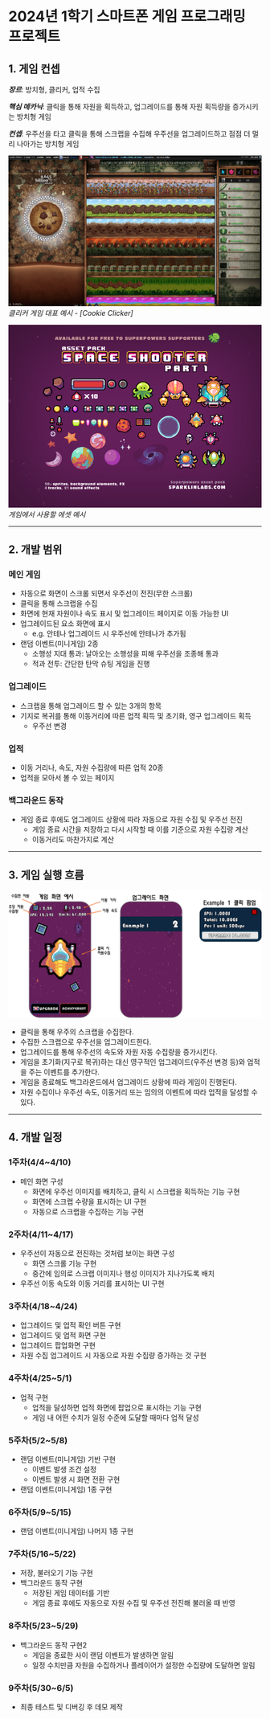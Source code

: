 # 2024년 1학기 스마트폰 게임 프로그래밍 프로젝트

## 1. 게임 컨셉

_**장르**_: 방치형, 클리커, 업적 수집

_**핵심 메카닉**_: 클릭을 통해 자원을 획득하고, 업그레이드를 통해 자원 획득량을 증가시키는 방치형 게임

_**컨셉**_: 우주선을 타고 클릭을 통해 스크랩을 수집해 우주선을 업그레이드하고 점점 더 멀리 나아가는 방치형 게임

![clickerGame](.md_res/clickerGameExample.png "Cookie Clicker")
*클리커 게임 대표 예시 - [Cookie Clicker]*

![assetExample](.md_res/assetExample.png "Asset Example")
*게임에서 사용할 에셋 예시*

---

## 2. 개발 범위

### 메인 게임

- 자동으로 화면이 스크롤 되면서 우주선이 전진(무한 스크롤)
- 클릭을 통해 스크랩을 수집
- 화면에 현재 자원이나 속도 표시 및 업그레이드 페이지로 이동 가능한 UI
- 업그레이드된 요소 화면에 표시
  - e.g. 안테나 업그레이드 시 우주선에 안테나가 추가됨
- 랜덤 이벤트(미니게임) 2종
  - 소행성 지대 통과: 날아오는 소행성을 피해 우주선을 조종해 통과
  - 적과 전투: 간단한 탄막 슈팅 게임을 진행

### 업그레이드

- 스크랩을 통해 업그레이드 할 수 있는 3개의 항목
- 기지로 복귀를 통해 이동거리에 따른 업적 획득 및 초기화, 영구 업그레이드 획득
  - 우주선 변경

### 업적

- 이동 거리나, 속도, 자원 수집량에 따른 업적 20종
- 업적을 모아서 볼 수 있는 페이지

### 백그라운드 동작

- 게임 종료 후에도 업그레이드 상황에 따라 자동으로 자원 수집 및 우주선 전진
  - 게임 종료 시간을 저장하고 다시 시작할 때 이를 기준으로 자원 수집량 계산
  - 이동거리도 마찬가지로 계산

---

## 3. 게임 실행 흐름

![gameFlow](.md_res/gamePlayScreen.png "Game Flow")

- 클릭을 통해 우주의 스크랩을 수집한다.
- 수집한 스크랩으로 우주선을 업그레이드한다.
- 업그레이드를 통해 우주선의 속도와 자원 자동 수집량을 증가시킨다.
- 게임을 초기화(지구로 복귀)하는 대신 영구적인 업그레이드(우주선 변경 등)와 업적을 주는 이벤트를 추가한다.
- 게임을 종료해도 백그라운드에서 업그레이드 상황에 따라 게임이 진행된다.
- 자원 수집이나 우주선 속도, 이동거리 또는 임의의 이벤트에 따라 업적을 달성할 수 있다.

---

## 4. 개발 일정

### 1주차(4/4~4/10)

- 메인 화면 구성
  - 화면에 우주선 이미지를 배치하고, 클릭 시 스크랩을 획득하는 기능 구현
  - 화면에 스크랩 수량을 표시하는 UI 구현
  - 자동으로 스크랩을 수집하는 기능 구현

### 2주차(4/11~4/17)

- 우주선이 자동으로 전진하는 것처럼 보이는 화면 구성
  - 화면 스크롤 기능 구현
  - 중간에 임의로 스크랩 이미지나 행성 이미지가 지나가도록 배치
- 우주선 이동 속도와 이동 거리를 표시하는 UI 구현

### 3주차(4/18~4/24)

- 업그레이드 및 업적 확인 버튼 구현
- 업그레이드 및 업적 화면 구현
- 업그레이드 팝업화면 구현
- 자원 수집 업그레이드 시 자동으로 자원 수집량 증가하는 것 구현

### 4주차(4/25~5/1)

- 업적 구현
  - 업적을 달성하면 업적 화면에 팝업으로 표시하는 기능 구현
  - 게임 내 어떤 수치가 일정 수준에 도달할 때마다 업적 달성

### 5주차(5/2~5/8)

- 랜덤 이벤트(미니게임) 기반 구현
  - 이벤트 발생 조건 설정
  - 이벤트 발생 시 화면 전환 구현
- 랜덤 이벤트(미니게임) 1종 구현

### 6주차(5/9~5/15)

- 랜덤 이벤트(미니게임) 나머지 1종 구현

### 7주차(5/16~5/22)

- 저장, 불러오기 기능 구현
- 백그라운드 동작 구현
  - 저장된 게임 데이터를 기반
  - 게임 종료 후에도 자동으로 자원 수집 및 우주선 전진해 불러올 때 반영

### 8주차(5/23~5/29)

- 백그라운드 동작 구현2
  - 게임을 종료한 사이 랜덤 이벤트가 발생하면 알림
  - 일정 수치만큼 자원을 수집하거나 플레이어가 설정한 수집량에 도달하면 알림

### 9주차(5/30~6/5)

- 최종 테스트 및 디버깅 후 데모 제작
